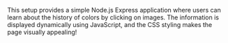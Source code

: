 This setup provides a simple Node.js Express application where users can learn about the history of colors by clicking on images. The information is displayed dynamically using JavaScript, and the CSS styling makes the page visually appealing!
